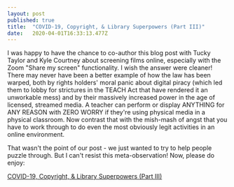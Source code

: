 ```yaml
---
layout: post 
published: true
title:  "COVID-19, Copyright, & Library Superpowers (Part III)" 
date:   2020-04-01T16:33:13.477Z 
---
```


I was happy to have the chance to co-author this blog post with Tucky Taylor and Kyle Courtney about screening films online, especially with the Zoom "Share my screen" functionality. I wish the answer were cleaner! There may never have been a better example of how the law has been warped, both by rights holders' moral panic about digital piracy (which led them to lobby for strictures in the TEACH Act that have rendered it an unworkable mess) and by their massively increased power in the age of licensed, streamed media. A teacher can perform or display ANYTHING for ANY REASON with ZERO WORRY if they're using physical media in a physical classroom. Now contrast that with the mish-mash of angst that you have to work through to do even the most obviously legit activities in an online environment.

That wasn't the point of our post - we just wanted to try to help people puzzle through. But I can't resist this meta-observation! Now, please do enjoy:

[COVID-19, Copyright, & Library Superpowers (Part III)](https://kylecourtney.com/2020/04/01/covid-19-copyright-library-superpowers-part-iii/)
